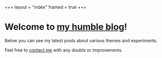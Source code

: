 +++
layout = "index"
framed = true
+++

# Welcome to [my humble blog](./about)!

Below you can see my latest posts about various themes and experiments.

Feel free to [contact me](./contact) with any doubts or improvements.
